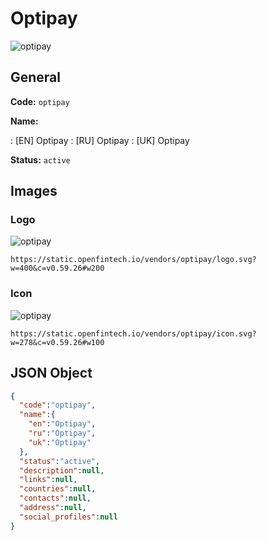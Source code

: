 
# Optipay 
![optipay](https://static.openfintech.io/vendors/optipay/logo.svg?w=400&c=v0.59.26#w200)  

## General 
 
**Code:** `optipay` 
 
**Name:** 
 
:	[EN] Optipay 
:	[RU] Optipay 
:	[UK] Optipay 
 
**Status:** `active` 
 

## Images 

### Logo 
 
![optipay](https://static.openfintech.io/vendors/optipay/logo.svg?w=400&c=v0.59.26#w200)  

```
https://static.openfintech.io/vendors/optipay/logo.svg?w=400&c=v0.59.26#w200
```  

### Icon 
 
![optipay](https://static.openfintech.io/vendors/optipay/icon.svg?w=278&c=v0.59.26#w100)  

```
https://static.openfintech.io/vendors/optipay/icon.svg?w=278&c=v0.59.26#w100
```  

## JSON Object 

```json
{
  "code":"optipay",
  "name":{
    "en":"Optipay",
    "ru":"Optipay",
    "uk":"Optipay"
  },
  "status":"active",
  "description":null,
  "links":null,
  "countries":null,
  "contacts":null,
  "address":null,
  "social_profiles":null
}
```  
